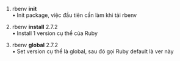 1. rbenv **init** <br>
   • Init package, việc đầu tiên cần làm khi tải rbenv <br>

2. rbenv **install** 2.7.2 <br>
   • Install 1 version cụ thể của Ruby <br>

3. rbenv **global** 2.7.2 <br>
   • Set version cụ thể là global, sau đó gọi Ruby default là ver này
